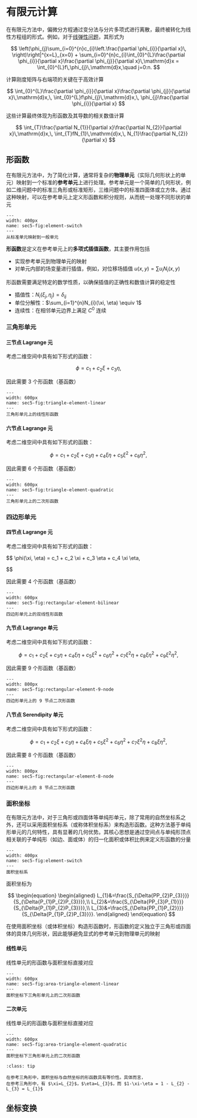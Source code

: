 # 有限元计算

在有限元方法中，偏微分方程通过变分法与分片多项式进行离散，最终被转化为线性方程组的形式。例如，对于[线弹性问题](../../Elasticity/chap1/sec9-numerical-simple.md)，其形式为

$$
\left(\phi_{j}\sum_{i=0}^{n}c_{i}\left.\frac{\partial \phi_{i}}{\partial x}\, \right)\right|^{x=L}_{x=0} + \sum_{i=0}^{n}c_{i}\int_{0}^{L}\frac{\partial \phi_{i}}{\partial x}\frac{\partial \phi_{j}}{\partial x}\,\mathrm{d}x = \int_{0}^{L}f\,\phi_{j}\,\mathrm{d}x,\quad j=0:n.
$$

计算刚度矩阵与右端项的关键在于高效计算

$$
\int_{0}^{L}\frac{\partial \phi_{i}}{\partial x}\frac{\partial \phi_{j}}{\partial x}\,\mathrm{d}x,\, \int_{0}^{L}f\phi_{j}\,\mathrm{d}x,\, \phi_{j}\frac{\partial \phi_{i}}{\partial x}
$$

这些计算最终体现为形函数及其导数的相关数值计算

$$
\int_{T}\frac{\partial N_{1}}{\partial x}\frac{\partial N_{2}}{\partial x}\,\mathrm{d}x,\, \int_{T}fN_{1}\,\mathrm{d}x,\, N_{1}\frac{\partial N_{2}}{\partial x}
$$

## 形函数

在有限元方法中，为了简化计算，通常将复杂的**物理单元**（实际几何形状上的单元）映射到一个标准的**参考单元**上进行处理。参考单元是一个简单的几何形状，例如二维问题中的标准三角形或标准矩形，三维问题中的标准四面体或立方体。通过这种映射，可以在参考单元上定义形函数和积分规则，从而统一处理不同形状的单元

```{figure} ../../../images/Math/chap1/std-element.png
---
width: 400px
name: sec5-fig:element-switch
---
从标准单元映射到一般单元
```

**形函数**是定义在参考单元上的**多项式插值函数**，其主要作用包括

- 实现参考单元到物理单元的映射
- 对单元内部的场变量进行插值，例如，对位移场插值 $u(x,y)=\sum u_{i}N_{i}(x,y)$

形函数需要满足特定的数学性质，以确保插值的正确性和数值计算的稳定性

- 插值性：$N_{i}(\xi_{j}, \eta_{j}) = \delta_{ij}$
- 单位分解性：$\sum_{i=1}^{n}N_{i}(\xi, \eta) \equiv 1$
- 连续性：在相邻单元边界上满足 $C^{0}$ 连续


### 三角形单元

#### 三节点 Lagrange 元

考虑二维空间中具有如下形式的函数：

$$
\phi = c_{1} + c_{2}\xi + c_{3}\eta,
$$

因此需要 3 个形函数（基函数）

```{figure} ../../../images/Math/chap1/triangle-element-linear.png
---
width: 600px
name: sec5-fig:triangle-element-linear
---
三角形单元上的线性形函数
```


#### 六节点 Lagrange 元

考虑二维空间中具有如下形式的函数：

$$
\phi = c_{1} + c_{2}\xi + c_{3}\eta + c_{4}\xi\eta + c_{5}\xi^2 + c_{6}\eta^2,
$$

因此需要 6 个形函数（基函数）

```{figure} ../../../images/Math/chap1/triangle-element-quadratic.png
---
width: 600px
name: sec5-fig:triangle-element-quadratic
---
三角形单元上的二次形函数
```

### 四边形单元

#### 四节点 Lagrange 元


考虑二维空间中具有如下形式的函数：

$$
\phi(\xi, \eta) = c_1 + c_2 \xi + c_3 \eta + c_4 \xi \eta,

$$

因此需要 4 个形函数（基函数）

```{figure} ../../../images/Math/chap1/rectangular-element-bilinear.png
---
width: 600px
name: sec5-fig:rectangular-element-bilinear
---
四边形单元上的双线性形函数
```

#### 九节点 Lagrange 单元

考虑二维空间中具有如下形式的函数：

$$
\phi = c_1 + c_2 \xi + c_3 \eta + c_4 \xi \eta + c_5 \xi^2 + c_6 \eta^2 + c_7 \xi^2 \eta + c_8 \xi \eta^2 + c_9\xi^2\eta^2,
$$

因此需要 9 个形函数（基函数）

```{figure} ../../../images/Math/chap1/rectangular-element-9-node.png
---
width: 800px
name: sec5-fig:rectangular-element-9-node
---
四边形单元上的 9 节点二次形函数
```

#### 八节点 Serendipity 单元

考虑二维空间中具有如下形式的函数：

$$
\phi = c_1 + c_2 \xi + c_3 \eta + c_4 \xi \eta + c_5 \xi^2 + c_6 \eta^2 + c_7 \xi^2 \eta + c_8 \xi \eta^2,
$$

因此需要 8 个形函数（基函数）

```{figure} ../../../images/Math/chap1/rectangular-element-8-node.png
---
width: 800px
name: sec5-fig:rectangular-element-8-node
---
四边形单元上的 8 节点二次形函数
```


### 面积坐标

在有限元方法中，对于三角形或四面体等单纯形单元，除了常用的自然坐标系之外，还可以采用面积坐标系（或称体积坐标系）来构造形函数。这种方法基于单纯形单元的几何特性，具有显著的几何优势。其核心思想是通过空间点与单纯形顶点相关联的子单纯形（如边、面或体）的归一化面积或体积比例来定义形函数的分量


```{figure} ../../../images/Math/chap1/area-coordinate.png
---
width: 400px
name: sec5-fig:element-switch
---
面积坐标系
```

面积坐标为

$$
\begin{equation}
\begin{aligned}
L_{1}&=\frac{S_{\Delta{PP_{2}P_{3}}}}{S_{\Delta{P_{1}P_{2}P_{3}}}},\\
L_{2}&=\frac{S_{\Delta{PP_{3}P_{1}}}}{S_{\Delta{P_{1}P_{2}P_{3}}}},\\
L_{3}&=\frac{S_{\Delta{PP_{1}P_{2}}}}{S_{\Delta{P_{1}P_{2}P_{3}}}}.
\end{aligned}
\end{equation}
$$

在使用面积坐标（或体积坐标）构造形函数时，形函数的定义独立于三角形或四面体的具体几何形状，因此能够避免显式的参考单元到物理单元的映射

#### 线性单元

线性单元的形函数与面积坐标直接对应

```{figure} ../../../images/Math/chap1/area-triangle-element-linear.png
---
width: 600px
name: sec5-fig:area-triangle-element-linear
---
面积坐标下三角形单元上的二次形函数
```

#### 二次单元

线性单元的形函数与面积坐标直接对应

```{figure} ../../../images/Math/chap1/area-triangle-element-quadratic.png
---
width: 600px
name: sec5-fig:area-triangle-element-quadratic
---
面积坐标下三角形单元上的二次形函数
```

```{note}
:class: tip

在参考三角形中，面积坐标与自然坐标的形函数具有等价性。具体而言，
在参考三角形中，有 $\xi=L_{2}$，$\eta=L_{3}$，而 $1-\xi-\eta = 1 - L_{2} - L_{3} = L_{1}$
```

## 坐标变换